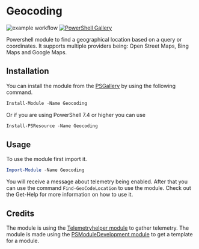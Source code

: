 ﻿# Geocoding

![example workflow](https://github.com/autosysops/PowerShell_Geocoding/actions/workflows/build.yml/badge.svg)
[![PowerShell Gallery](https://img.shields.io/powershellgallery/dt/Geocoding.svg)](https://www.powershellgallery.com/packages/Geocoding/)

Powershell module to find a geographical location based on a query or coordinates. It supports multiple providers being: Open Street Maps, Bing Maps and Google Maps.

## Installation

You can install the module from the [PSGallery](https://www.powershellgallery.com/packages/Geocoding) by using the following command.

```PowerShell
Install-Module -Name Geocoding
```

Or if you are using PowerShell 7.4 or higher you can use

```PowerShell
Install-PSResource -Name Geocoding
```

## Usage

To use the module first import it.

```PowerShell
Import-Module -Name Geocoding
```

You will receive a message about telemetry being enabled. After that you can use the command `Find-GeoCodeLocation` to use the module.
Check out the Get-Help for more information on how to use it.

## Credits

The module is using the [Telemetryhelper module](https://github.com/nyanhp/TelemetryHelper) to gather telemetry.
The module is made using the [PSModuleDevelopment module](https://github.com/PowershellFrameworkCollective/PSModuleDevelopment) to get a template for a module.
